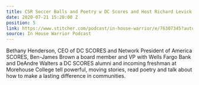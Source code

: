 ```yaml
---
title: CSR Soccer Balls and Poetry w DC Scores and Host Richard Levick
date: 2020-07-21 15:20:00 Z
position: 5
link: https://www.stitcher.com/podcast/in-house-warrior/e/76307345?autoplay=true
source: In House Warrior Podcast
---
```


Bethany Henderson, CEO of DC SCORES and Network President of America SCORES, Ben-James Brown a board member and VP with Wells Fargo Bank and DeAndre Walters a DC SCORES alumni and incoming freshman at Morehouse College tell powerful, moving stories, read poetry and talk about how to make a lasting difference in communities.